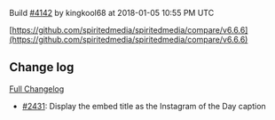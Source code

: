 Build [#4142](https://circleci.com/gh/spiritedmedia/spiritedmedia/4142) by kingkool68 at 2018-01-05 10:55 PM UTC

[https://github.com/spiritedmedia/spiritedmedia/compare/v6.6.6](https://github.com/spiritedmedia/spiritedmedia/compare/v6.6.6)
## Change log
[Full Changelog](https://github.com/spiritedmedia/spiritedmedia/compare/v6.6.5...v6.6.6)

 - [#2431](https://github.com/spiritedmedia/spiritedmedia/pull/2431): Display the embed title as the Instagram of the Day caption
